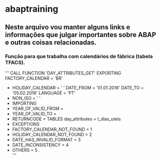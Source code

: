 # abaptraining

## Neste arquivo vou manter alguns links e informações que julgar importantes sobre ABAP e outras coisas relacionadas.

### Função para que trabalha com calendários de fábrica (tabela TFACS).
'''
   CALL FUNCTION 'DAY_ATTRIBUTES_GET'
 EXPORTING
   FACTORY_CALENDAR                 = 'BR'
*   HOLIDAY_CALENDAR                 = ' '
   DATE_FROM                        = '01.01.2016'
   DATE_TO                          = '05.02.2016'
   LANGUAGE                         = 'PT'
*   NON_ISO                          = ' '
* IMPORTING
*   YEAR_OF_VALID_FROM               =
*   YEAR_OF_VALID_TO                 =
*   RETURNCODE                       =
  TABLES
    day_attributes                   = t_dias_uteis
* EXCEPTIONS
*   FACTORY_CALENDAR_NOT_FOUND       = 1
*   HOLIDAY_CALENDAR_NOT_FOUND       = 2
*   DATE_HAS_INVALID_FORMAT          = 3
*   DATE_INCONSISTENCY               = 4
*   OTHERS                           = 5
          .   
'''
